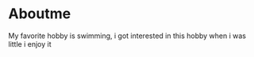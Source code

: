 # Aboutme
My favorite hobby is swimming,
i got interested in this hobby when i was little i enjoy it
